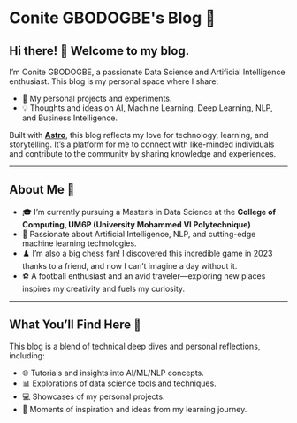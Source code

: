 # **Conite GBODOGBE's Blog** 🌟

## **Hi there! 👋 Welcome to my blog.**

I’m Conite GBODOGBE, a passionate Data Science and Artificial Intelligence enthusiast. This blog is my personal space where I share:  
- 🧠 My personal projects and experiments.  
- 💡 Thoughts and ideas on AI, Machine Learning, Deep Learning, NLP, and Business Intelligence.  

Built with **[Astro](https://astro.build/)**, this blog reflects my love for technology, learning, and storytelling. It’s a platform for me to connect with like-minded individuals and contribute to the community by sharing knowledge and experiences.

---

## **About Me** 🚀

- 🎓 I’m currently pursuing a Master’s in Data Science at the **College of Computing, UM6P (University Mohammed VI Polytechnique)**
- 🤖 Passionate about Artificial Intelligence, NLP, and cutting-edge machine learning technologies.  
- ♟️ I’m also a big chess fan! I discovered this incredible game in 2023 thanks to a friend, and now I can’t imagine a day without it.  
- ⚽ A football enthusiast and an avid traveler—exploring new places inspires my creativity and fuels my curiosity.  

---

## **What You’ll Find Here** 📝  

This blog is a blend of technical deep dives and personal reflections, including:  
- 🌐 Tutorials and insights into AI/ML/NLP concepts.  
- 📊 Explorations of data science tools and techniques.  
- 💻 Showcases of my personal projects.  
- 🧩 Moments of inspiration and ideas from my learning journey.
